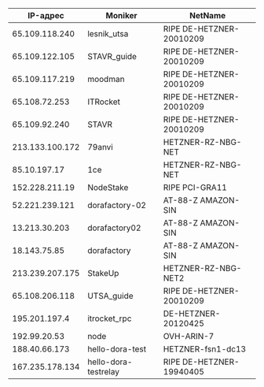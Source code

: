 <!-- START_TABLE -->
| IP-адрес | Moniker | NetName |
|-------------|-------------|-------------|
| 65.109.118.240 | lesnik_utsa | RIPE DE-HETZNER-20010209 |
| 65.109.122.105 | STAVR_guide | RIPE DE-HETZNER-20010209 |
| 65.109.117.219 | moodman | RIPE DE-HETZNER-20010209 |
| 65.108.72.253 | ITRocket | RIPE DE-HETZNER-20010209 |
| 65.109.92.240 | STAVR | RIPE DE-HETZNER-20010209 |
| 213.133.100.172 | 79anvi | HETZNER-RZ-NBG-NET |
| 85.10.197.17 | 1ce | HETZNER-RZ-NBG-NET |
| 152.228.211.19 | NodeStake | RIPE PCI-GRA11 |
| 52.221.239.121 | dorafactory-02 | AT-88-Z AMAZON-SIN |
| 13.213.30.203 | dorafactory02 | AT-88-Z AMAZON-SIN |
| 18.143.75.85 | dorafactory | AT-88-Z AMAZON-SIN |
| 213.239.207.175 | StakeUp | HETZNER-RZ-NBG-NET2 |
| 65.108.206.118 | UTSA_guide | RIPE DE-HETZNER-20010209 |
| 195.201.197.4 | itrocket_rpc | DE-HETZNER-20120425 |
| 192.99.20.53 | node | OVH-ARIN-7 |
| 188.40.66.173 | hello-dora-test | HETZNER-fsn1-dc13 |
| 167.235.178.134 | hello-dora-testrelay | RIPE DE-HETZNER-19940405 |

<!-- END_TABLE -->
